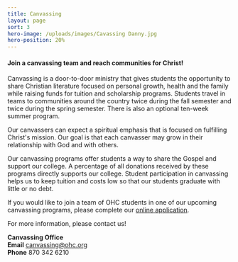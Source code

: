 ```yaml
---
title: Canvassing
layout: page
sort: 3
hero-image: /uploads/images/Cavassing Danny.jpg
hero-position: 20%
---
```

#### Join a canvassing team and reach communities for Christ!

Canvassing is a door-to-door ministry that gives students the opportunity to share Christian 
literature focused on personal growth, health and the family while raising funds for tuition and 
scholarship programs. Students travel in teams to communities around the country twice during 
the fall semester and twice during the spring semester. There is also an optional ten-week 
summer program.

Our canvassers can expect a spiritual emphasis that is focused on fulfilling 
Christ's mission. Our goal is that each canvasser may grow in their relationship 
with God and with others.

Our canvassing programs offer students a way to share the Gospel and support our college. 
A percentage of all donations received by these programs directly supports our college. 
Student participation in canvassing helps us to keep tuition and costs low so that our 
students graduate with little or no debt.

If you would like to join a team of OHC students in one of our upcoming canvassing programs,
please complete our [online application](https://www.surveymoz.com/s/ohc-canvassing-application).

For more information, please contact us!

**Canvassing Office**  
**Email** canvassing@ohc.org  
**Phone** 870 342 6210  
